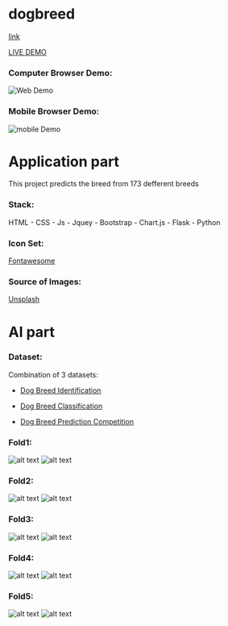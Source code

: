 # dogbreed
[link](###icon-set:)

<ins>[LIVE DEMO]() </ins>
### Computer Browser Demo: 
![Web Demo](images/web.gif)

### Mobile Browser Demo:
![mobile Demo](images/mobile.gif)

# Application part 
This project predicts  the breed from 173 defferent breeds
  
### Stack:

HTML - CSS - Js - Jquey - Bootstrap - Chart.js - Flask - Python 

### Icon Set:
[Fontawesome](https://www.Fontawesome.com)

### Source of Images: 
[Unsplash](https://unsplash.com/)

# AI part 

### Dataset:

Combination of 3 datasets:

- [Dog Breed Identification](https://www.kaggle.com/c/dog-breed-identification/data)

- [Dog Breed Classification](https://www.kaggle.com/venktesh/person-images)

- [Dog Breed Prediction Competition](https://www.kaggle.com/malhotra1432/dog-breed-prediction-competition)


### Fold1:
![alt text](images/loss1.png) ![alt text](images/acc1.png)
### Fold2:
![alt text](images/loss1.png) ![alt text](images/acc1.png)
### Fold3:
![alt text](images/loss1.png) ![alt text](images/acc1.png)
### Fold4:
![alt text](images/loss1.png) ![alt text](images/acc1.png)
### Fold5:
![alt text](images/loss1.png) ![alt text](images/acc1.png)



